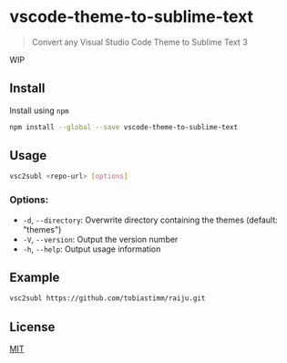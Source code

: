 # vscode-theme-to-sublime-text

> Convert any Visual Studio Code Theme to Sublime Text 3

WIP

## Install

Install using `npm`

```sh
npm install --global --save vscode-theme-to-sublime-text
```

## Usage

```sh
vsc2subl <repo-url> [options]
```

### Options:

- `-d`, `--directory`: Overwrite directory containing the themes (default: "themes")
- `-V`, `--version`: Output the version number
- `-h`, `--help`: Output usage information

## Example

```sh
vsc2subl https://github.com/tobiastimm/raiju.git
```

## License

[MIT](./LICENSE)
